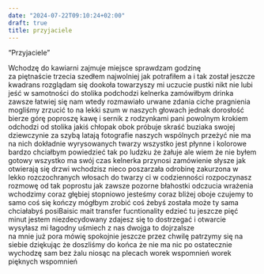 ```yaml
---
date: "2024-07-22T09:10:24+02:00"
draft: true
title: przyjaciele
---
```


“Przyjaciele”

Wchodzę do kawiarni zajmuje miejsce sprawdzam godzinę  
za piętnaście trzecia szedłem najwolniej jak potrafiłem a i tak został
jeszcze kwadrans rozglądam się dookoła towarzyszy mi uczucie pustki nikt
nie lubi jeść w samotności do stolika podchodzi kelnerka zamówiłbym
drinka  
zawsze łatwiej się nam wtedy rozmawiało urwane zdania ciche pragnienia
mogliśmy zrzucić to na lekki szum w naszych głowach jednak dorosłość
bierze górę poproszę kawę i sernik z rodzynkami pani powolnym krokiem
odchodzi od stolika jakiś chłopak obok próbuje skraść buziaka swojej
dziewczynie za szybą latają fotografie naszych wspólnych przeżyć nie ma
na nich dokładnie wyrysowanych twarzy wszystko jest płynne i kolorowe
bardzo chciałbym powiedzieć tak po ludzku że żałuje ale wiem że nie
byłem gotowy wszystko ma swój czas kelnerka przynosi zamówienie słysze
jak otwierają się drzwi wchodzisz nieco poszarzała odrobinę zakurzona w
lekko rozczochranych włosach do twarzy ci w codzienności rozpoczynasz
rozmowę od tak poprostu jak zawsze pozorne błahostki odczucia wrażenia
wchodzimy coraz głębiej stopniowo jesteśmy coraz bliżej oboje czujemy to
samo coś się kończy mógłbym zrobić coś żebyś została może ty sama
chciałabyś posiBaisic mait transfer fucntionality edzieć tu jeszcze pięć
minut jestem niezdecydowany zdajesz się to dostrzegać i otwarcie
wysyłasz mi łagodny uśmiech z nas dwojga to dojrzalsze  
na mnie już pora mówię spokojnie jeszcze przez chwilę patrzymy się na
siebie dziękując że doszliśmy do końca że nie ma nic po ostatecznie
wychodzę sam bez żalu niosąc na plecach worek wspomnień worek pięknych
wspomnień
